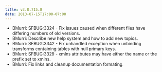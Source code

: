 ```yaml
---
title: v3.8.715.0
date: 2013-07-15T17:00-07:00
---
```

* BMurri: SFBUG:3324 - Fix issues caused when different files have differing numbers of old versions.
* BMurri: Describe new help system and how to add new topics.
* BMurri: SFBUG:3342 - Fix unhandled exception when unbinding transforms containing tables with null primary keys.
* BMurri: SFBUG:3329 - xmlns attributes may have either the name or the prefix set to xmlns.
* BMurri: Fix links and cleanup documentation formating.